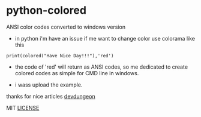 # python-colored
ANSI color codes converted to windows version


* in python i'm have an issue if me want to change color use colorama like this
```
print(colored("Have Nice Day!!!"),'red')
```
* the code of 'red' will return as ANSI codes, so me dedicated to create colored codes as simple for CMD line in windows.

* i wass upload the example.

thanks for nice articles [devdungeon](https://www.devdungeon.com/content/colorize-terminal-output-python)

MIT [LICENSE](LICENSE)
